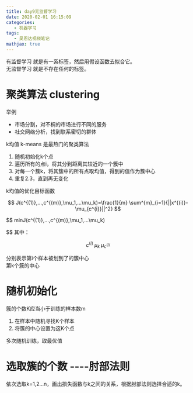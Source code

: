 ```yaml
---
title: day9无监督学习
date: 2020-02-01 16:15:09
categories:
   - 机器学习
tags:
   - 吴恩达视频笔记
mathjax: true
---
```

有监督学习 就是有一系标签，然后用假设函数去拟合它。<br/>
无监督学习 就是不存在任何的标签。

<!--more-->

# 聚类算法  clustering 
举例
- 市场分割，对不桐的市场进行不同的服务
- 社交网络分析，找到联系密切的群体


k均值 k-means 
是最热门的聚类算法

1. 随机初始化k个点
2. 遍历所有的点i，将其分到距离其较近的一个簇中
3. 对每一个簇k，将其簇中的所有点取均值，得到的值作为簇中心
4. 重复2.3，直到再无变化

k均值的优化目标函数

$$
J(c^{(1)},...,c^{(m)},\mu_1,...\mu_k)=\frac{1}{m} \sum^{m}_{i=1}{||x^{(i)}-\mu_{c^{i}}||^2}
$$

$$
minJ(c^{(1)},...,c^{(m)},\mu_1,...\mu_k)

$$
其中：

$$
c^{(i)}  \;  \mu_k \;  \mu_{c^{(i)}}
$$

分别表示第i个样本被划到了的簇中心<br/>
第k个簇的中心<br/>

# 随机初始化
簇的个数K应当小于训练的样本数m

1. 在样本中随机寻找K个样本
2. 将簇的中心设置为这K个点

多次随机训练，取最优值

# 选取簇的个数 ----肘部法则
依次选取k=1,2...n，画出损失函数与k之间的关系，根据肘部法则选择合适的k。
